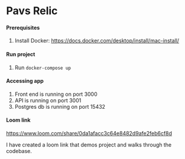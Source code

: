# Pavs Relic

#### Prerequisites

1. Install Docker: https://docs.docker.com/desktop/install/mac-install/

#### Run project

1. Run `docker-compose up`

#### Accessing app

1. Front end is running on port 3000
2. API is running on port 3001
3. Postgres db is running on port 15432

#### Loom link

https://www.loom.com/share/0da1afacc3c64e8482d9afe2feb6cf8d

I have created a loom link that demos project and walks through the codebase.
